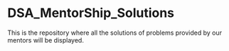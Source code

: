 # DSA_MentorShip_Solutions
This is the repository where all the solutions of problems provided by our mentors will be displayed.
